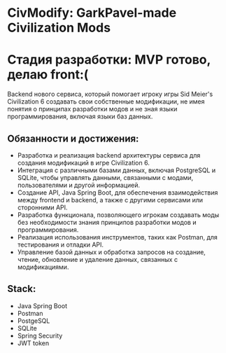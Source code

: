 # CivModify: GarkPavel-made Civilization  Mods

# Стадия разработки: MVP готово, делаю front:(

Backend нового сервиса, который помогает игроку игры Sid Meier's Civilization 6 создавать свои собственные модификации, не имея понятия о принципах разработки модов и не зная языки программирования, включая языки баз данных.

## **Обязанности и достижения**:

- Разработка и реализация backend архитектуры сервиса для создания модификаций в игре Civilization 6.
- Интеграция с различными базами данных, включая PostgreSQL и SQLite, чтобы управлять данными, связанными с модами, пользователями и другой информацией.
- Создание API, Java Spring Boot, для обеспечения взаимодействия между frontend и backend, а также с другими сервисами или сторонними API.
- Разработка функционала, позволяющего игрокам создавать моды без необходимости знания принципов разработки модов и программирования.
- Реализация использования инструментов, таких как Postman, для тестирования и отладки API.
- Управление базой данных и обработка запросов на создание, чтение, обновление и удаление данных, связанных с модификациями.

## **Stack**:

- Java Spring Boot
- Postman
- PostgeSQL
- SQLite
- Spring Security
- JWT token

